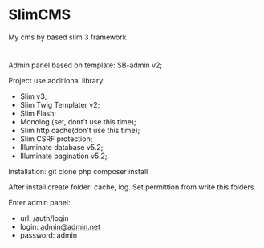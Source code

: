 # SlimCMS
My cms by based slim 3 framework
#
Admin panel based on template: SB-admin v2;

Project use additional library:
 - Slim v3;
 - Slim Twig Templater v2;
 - Slim Flash;
 - Monolog (set, dont't use this time);
 - Slim http cache(don't use this time);
 - Slim CSRF protection;
 - Illuminate database v5.2;
 - Illuminate pagination v5.2;

Installation: 
 git clone 
 php composer install

After install create folder: cache, log. Set permittion from write this folders.

Enter admin panel:
 - url: /auth/login
 - login: admin@admin.net
 - password: admin
